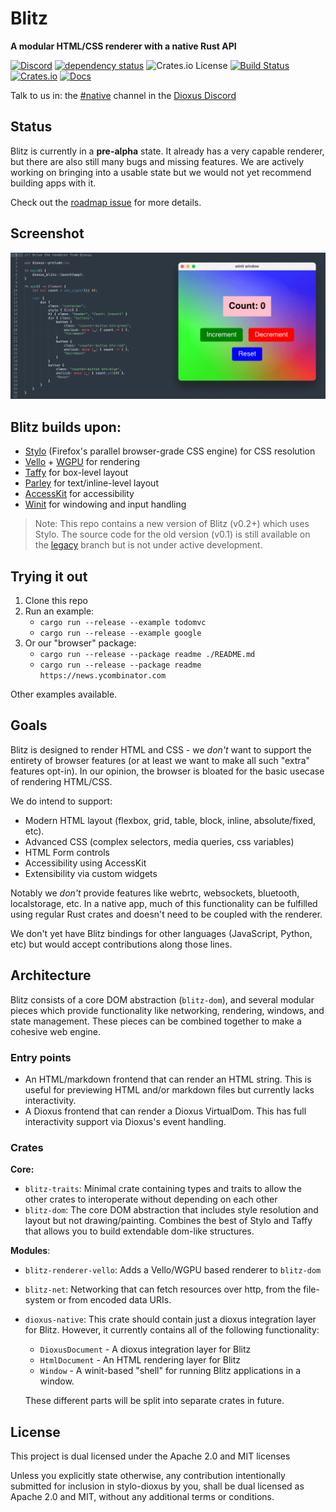 # Blitz

**A modular HTML/CSS renderer with a native Rust API**


[![Discord](https://img.shields.io/discord/899851952891002890.svg?logo=discord&style=flat-square&label=discord)](https://discord.gg/XgGxMSkvUM)
[![dependency status](https://deps.rs/repo/github/dioxuslabs/blitz/status.svg)](https://deps.rs/repo/github/dioxuslabs/blitz)
![Crates.io License](https://img.shields.io/crates/l/blitz)
[![Build Status](https://github.com/dioxuslabs/blitz/actions/workflows/ci.yml/badge.svg)](https://github.com/dioxuslabs/blitz/actions)
[![Crates.io](https://img.shields.io/crates/v/blitz.svg)](https://crates.io/crates/blitz)
[![Docs](https://docs.rs/blitz/badge.svg)](https://docs.rs/blitz)

Talk to us in: the [#native](https://discord.gg/AnNPqT95pu) channel in the [Dioxus Discord](https://discord.gg/AnNPqT95pu)

## Status

Blitz is currently in a **pre-alpha** state. It already has a very capable renderer, but there are also still many bugs and missing features. We are actively working on bringing into a usable state but we would not yet recommend building apps with it.

Check out the [roadmap issue](https://github.com/DioxusLabs/blitz/issues/119) for more details. 

## Screenshot

![screenshot](https://raw.githubusercontent.com/DioxusLabs/screenshots/main/blitz/counter-example.png)


## Blitz builds upon:

- [Stylo](https://github.com/servo/stylo) (Firefox's parallel browser-grade CSS engine) for CSS resolution
- [Vello](https://github.com/linebender/vello) + [WGPU](https://github.com/gfx-rs/wgpu) for rendering
- [Taffy](https://github.com/DioxusLabs/taffy) for box-level layout
- [Parley](https://github.com/linebender/parley) for text/inline-level layout
- [AccessKit](https://github.com/AccessKit/accesskit) for accessibility
- [Winit](https://github.com/rust-windowing/winit) for windowing and input handling

> Note: This repo contains a new version of Blitz (v0.2+) which uses Stylo. The source code for the old version (v0.1) is still available on the [legacy](https://github.com/DioxusLabs/blitz/tree/legacy) branch but is not under active development.


## Trying it out

1. Clone this repo
2. Run an example:
    - `cargo run --release --example todomvc`
    - `cargo run --release --example google`
3. Or our "browser" package:
    - `cargo run --release --package readme ./README.md`
    - `cargo run --release --package readme https://news.ycombinator.com`

Other examples available.

## Goals

Blitz is designed to render HTML and CSS - we *don't* want to support the entirety of browser features (or at least we want to make all such "extra" features opt-in). In our opinion, the browser is bloated for the basic usecase of rendering HTML/CSS.

We do intend to support:

- Modern HTML layout (flexbox, grid, table, block, inline, absolute/fixed, etc).
- Advanced CSS (complex selectors, media queries, css variables)
- HTML Form controls
- Accessibility using AccessKit
- Extensibility via custom widgets

Notably we *don't* provide features like webrtc, websockets, bluetooth, localstorage, etc. In a native app, much of this functionality can be fulfilled using regular Rust crates and doesn't need to be coupled with the renderer.

We don't yet have Blitz bindings for other languages (JavaScript, Python, etc) but would accept contributions along those lines.

## Architecture

Blitz consists of a core DOM abstraction (`blitz-dom`), and several modular pieces which provide functionality like networking, rendering, windows, and state management. These pieces can be combined together to make a cohesive web engine.

### Entry points
- An HTML/markdown frontend that can render an HTML string. This is useful for previewing HTML and/or markdown files but currently lacks interactivity.
- A Dioxus frontend that can render a Dioxus VirtualDom. This has full interactivity support via Dioxus's event handling.

### Crates

**Core:**

- `blitz-traits`: Minimal crate containing types and traits to allow the other crates to interoperate without depending on each other
- `blitz-dom`: The core DOM abstraction that includes style resolution and layout but not drawing/painting. Combines the best of Stylo and Taffy that allows you to build extendable dom-like structures.

**Modules**:
- `blitz-renderer-vello`: Adds a Vello/WGPU based renderer to `blitz-dom`
- `blitz-net`: Networking that can fetch resources over http, from the file-system or from encoded data URIs.
- `dioxus-native`: This crate should contain just a dioxus integration layer for Blitz. However, it currently contains all of the following functionality:
  - `DioxusDocument` - A dioxus integration layer for Blitz
  - `HtmlDocument` - An HTML rendering layer for Blitz
  - `Window` - A winit-based "shell" for running Blitz applications in a window.

  These different parts will be split into separate crates in future.


## License

This project is dual licensed under the Apache 2.0 and MIT licenses

Unless you explicitly state otherwise, any contribution intentionally submitted for inclusion in stylo-dioxus by you, shall be dual licensed as Apache 2.0 and MIT, without any additional terms or conditions.
